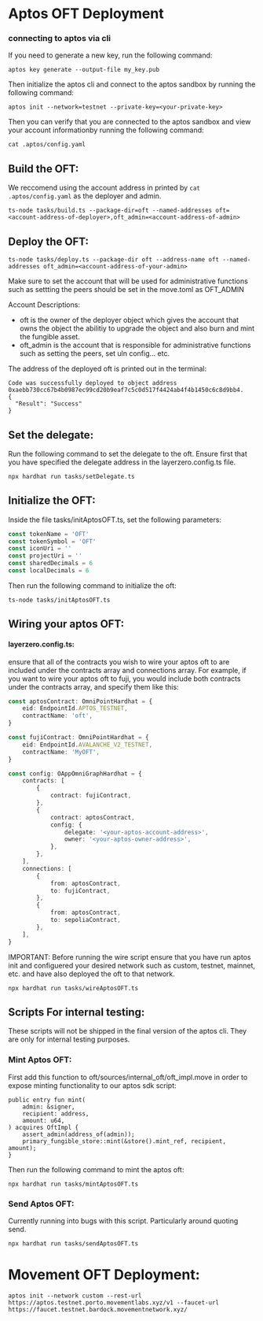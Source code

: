 # Aptos OFT Deployment
### connecting to aptos via cli
If you need to generate a new key, run the following command:
```
aptos key generate --output-file my_key.pub
```
Then initialize the aptos cli and connect to the aptos sandbox by running the following command:
```
aptos init --network=testnet --private-key=<your-private-key>
```
Then you can verify that you are connected to the aptos sandbox and view your account informationby running the following command:
```
cat .aptos/config.yaml 
```
## Build the OFT:
We reccomend using the account address in printed by `cat .aptos/config.yaml` as the deployer and admin.
```
ts-node tasks/build.ts --package-dir=oft --named-addresses oft=<account-address-of-deployer>,oft_admin=<account-address-of-admin>
```
## Deploy the OFT:
```
ts-node tasks/deploy.ts --package-dir oft --address-name oft --named-addresses oft_admin=<account-address-of-your-admin>
```

Make sure to set the account that will be used for administrative functions such as settting the peers should be set in the move.toml as OFT_ADMIN

Account Descriptions:
- oft is the owner of the deployer object which gives the account that owns the object the abilitiy to upgrade the object and also burn and mint the fungible asset.
- oft_admin is the account that is responsible for administrative functions such as setting the peers, set uln config... etc.

The address of the deployed oft is printed out in the terminal:
```
Code was successfully deployed to object address 0xaebb730cc67b4b0987ec99cd20b9eaf7c5c0d517f4424ab4f4b1450c6c8d9bb4.
{
  "Result": "Success"
}
```
## Set the delegate:
Run the following command to set the delegate to the oft. Ensure first that you have specified the delegate address in the layerzero.config.ts file.
```
npx hardhat run tasks/setDelegate.ts
```
## Initialize the OFT:
Inside the file tasks/initAptosOFT.ts, set the following parameters:
```typescript
const tokenName = 'OFT'
const tokenSymbol = 'OFT'
const iconUri = ''
const projectUri = ''
const sharedDecimals = 6
const localDecimals = 6
```
Then run the following command to initialize the oft:
```
ts-node tasks/initAptosOFT.ts
```
## Wiring your aptos OFT:

#### layerzero.config.ts:
ensure that all of the contracts you wish to wire your aptos oft to are included under the contracts array and connections array. For example, if you want to wire your aptos oft to fuji, you would include both contracts under the contracts array, and specify them like this:
```typescript
const aptosContract: OmniPointHardhat = {
    eid: EndpointId.APTOS_TESTNET,
    contractName: 'oft',
}

const fujiContract: OmniPointHardhat = {
    eid: EndpointId.AVALANCHE_V2_TESTNET,
    contractName: 'MyOFT',
}

const config: OAppOmniGraphHardhat = {
    contracts: [
        {
            contract: fujiContract,
        },
        {
            contract: aptosContract,
            config: {
                delegate: '<your-aptos-account-address>',
                owner: '<your-aptos-owner-address>',
            },
        },
    ],
    connections: [
        {
            from: aptosContract,
            to: fujiContract,
        },
        {
            from: aptosContract,
            to: sepoliaContract,
        },
    ],
}
```

IMPORTANT: Before running the wire script ensure that you have run aptos init and configuered your desired network such as custom, testnet, mainnet, etc. and have also deployed the oft to that network.
```
npx hardhat run tasks/wireAptosOFT.ts
```

## Scripts For internal testing:
These scripts will not be shipped in the final version of the aptos cli. They are only for internal testing purposes.
### Mint Aptos OFT:
First add this function to oft/sources/internal_oft/oft_impl.move in order to expose minting functionality to our aptos sdk script:
```
public entry fun mint(
    admin: &signer,
    recipient: address,
    amount: u64,
) acquires OftImpl {
    assert_admin(address_of(admin));
    primary_fungible_store::mint(&store().mint_ref, recipient, amount);
}
```
Then run the following command to mint the aptos oft:
```
npx hardhat run tasks/mintAptosOFT.ts
```
### Send Aptos OFT:
Currently running into bugs with this script. Particularly around quoting send.
```
npx hardhat run tasks/sendAptosOFT.ts
```

# Movement OFT Deployment:
```
aptos init --network custom --rest-url https://aptos.testnet.porto.movementlabs.xyz/v1 --faucet-url https://faucet.testnet.bardock.movementnetwork.xyz/
```
